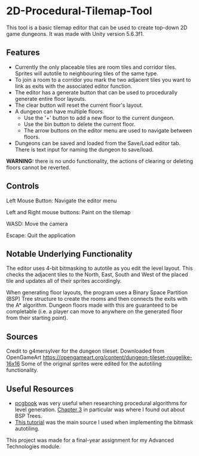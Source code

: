# 2D-Procedural-Tilemap-Tool
This tool is a basic tilemap editor that can be used to create top-down 2D game dungeons. It was made with Unity version 5.6.3f1.

## Features
- Currently the only placeable tiles are room tiles and corridor tiles. Sprites will autotile to neighbouring tiles of the same type.
- To join a room to a corridor you mark the two adjacent tiles you want to link as exits with the associated editor function.
- The editor has a generate button that can be used to procedurally generate entire floor layouts. 
- The clear button will reset the current floor's layout.
- A dungeon can have multiple floors.
  - Use the '+' button to add a new floor to the current dungeon.
  - Use the bin button to delete the current floor.
  - The arrow buttons on the editor menu are used to navigate between floors.
- Dungeons can be saved and loaded from the Save/Load editor tab. There is text input for naming the dungeon to save/load.

**WARNING:** there is no undo functionality, the actions of clearing or deleting floors cannot be reverted.

## Controls

Left Mouse Button: Navigate the editor menu

Left and Right mouse buttons: Paint on the tilemap

WASD: Move the camera

Escape: Quit the application

## Notable Underlying Functionality

The editor uses 4-bit bitmasking to autotile as you edit the level layout. This checks the adjacent tiles to the North, East, South and West of the placed tile and updates all of their sprites accordingly.

When generating floor layouts, the program uses a Binary Space Partition (BSP) Tree structure to create the rooms and then connects the exits with the A* algorithm. Dungeon floors made with this are guaranteed to be completable (i.e. a player can move to anywhere on the generated floor from their starting point).

## Sources
Credit to g4mersylver for the dungeon tileset. Downloaded from OpenGameArt https://opengameart.org/content/dungeon-tileset-rougelike-16x16  Some of the original sprites were edited for the autotiling functionality.

## Useful Resources

- [pcgbook](http://pcgbook.com/) was very useful when researching procedural algorithms for level generation. [Chapter 3](http://pcgbook.com/wp-content/uploads/chapter03.pdf) in particular was where I found out about BSP Trees.
- [This tutorial](https://gamedevelopment.tutsplus.com/tutorials/how-to-use-tile-bitmasking-to-auto-tile-your-level-layouts--cms-25673) was the main source I used when implementing the bitmask autotiling.

This project was made for a final-year assignment for my Advanced Technologies module.